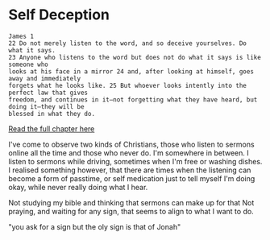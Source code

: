 # Self Deception
```
James 1
22 Do not merely listen to the word, and so deceive yourselves. Do what it says. 
23 Anyone who listens to the word but does not do what it says is like someone who
looks at his face in a mirror 24 and, after looking at himself, goes away and immediately
forgets what he looks like. 25 But whoever looks intently into the perfect law that gives
freedom, and continues in it—not forgetting what they have heard, but doing it—they will be 
blessed in what they do.
```
[Read the full chapter here](https://www.biblegateway.com/passage/?search=James%201&version=NIV])

I've come to observe two kinds of Christians, those who listen to sermons online all the time and those who never do. I'm 
somewhere in between. I listen to sermons while driving, sometimes when I'm free or washing dishes. I realised something 
however, that there are times when the listening can become a form of passtime, or self medication just to tell myself I'm 
doing okay, while never really doing what I hear. 

Not studying my bible and thinking that sermons can make up for that 
Not praying, and waiting for any sign, that seems to align to what I want to do.

"you ask for a sign but the oly sign is that of Jonah"

